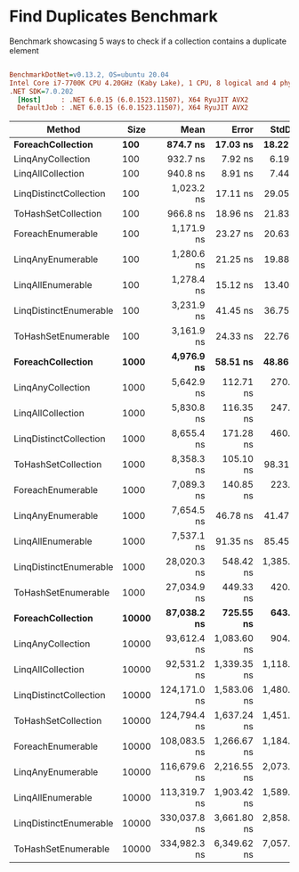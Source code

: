 # Find Duplicates Benchmark

Benchmark showcasing 5 ways to check if a collection contains a duplicate element

``` ini

BenchmarkDotNet=v0.13.2, OS=ubuntu 20.04
Intel Core i7-7700K CPU 4.20GHz (Kaby Lake), 1 CPU, 8 logical and 4 physical cores
.NET SDK=7.0.202
  [Host]     : .NET 6.0.15 (6.0.1523.11507), X64 RyuJIT AVX2
  DefaultJob : .NET 6.0.15 (6.0.1523.11507), X64 RyuJIT AVX2


```
|                 Method |  Size |         Mean |       Error |      StdDev |       Median | Allocated |
|----------------------- |------ |-------------:|------------:|------------:|-------------:|----------:|
|      **ForeachCollection** |   **100** |     **874.7 ns** |    **17.03 ns** |    **18.22 ns** |     **870.5 ns** |   **2.76 KB** |
|      LinqAnyCollection |   100 |     932.7 ns |     7.92 ns |     6.19 ns |     932.5 ns |   2.84 KB |
|      LinqAllCollection |   100 |     940.8 ns |     8.91 ns |     7.44 ns |     941.6 ns |   2.82 KB |
| LinqDistinctCollection |   100 |   1,023.2 ns |    17.11 ns |    29.05 ns |   1,014.7 ns |   1.88 KB |
|    ToHashSetCollection |   100 |     966.8 ns |    18.96 ns |    21.83 ns |     959.2 ns |   1.82 KB |
|      ForeachEnumerable |   100 |   1,171.9 ns |    23.27 ns |    20.63 ns |   1,174.7 ns |   2.84 KB |
|      LinqAnyEnumerable |   100 |   1,280.6 ns |    21.25 ns |    19.88 ns |   1,275.3 ns |   2.92 KB |
|      LinqAllEnumerable |   100 |   1,278.4 ns |    15.12 ns |    13.40 ns |   1,274.7 ns |    2.9 KB |
| LinqDistinctEnumerable |   100 |   3,231.9 ns |    41.45 ns |    36.75 ns |   3,229.1 ns |   6.14 KB |
|    ToHashSetEnumerable |   100 |   3,161.9 ns |    24.33 ns |    22.76 ns |   3,166.3 ns |   6.08 KB |
|      **ForeachCollection** |  **1000** |   **4,976.9 ns** |    **58.51 ns** |    **48.86 ns** |   **4,974.9 ns** |  **12.68 KB** |
|      LinqAnyCollection |  1000 |   5,642.9 ns |   112.71 ns |   270.06 ns |   5,549.8 ns |  12.77 KB |
|      LinqAllCollection |  1000 |   5,830.8 ns |   116.35 ns |   247.95 ns |   5,769.0 ns |  12.74 KB |
| LinqDistinctCollection |  1000 |   8,655.4 ns |   171.28 ns |   460.13 ns |   8,469.6 ns |  17.45 KB |
|    ToHashSetCollection |  1000 |   8,358.3 ns |   105.10 ns |    98.31 ns |   8,369.5 ns |  17.38 KB |
|      ForeachEnumerable |  1000 |   7,089.3 ns |   140.85 ns |   223.41 ns |   6,971.0 ns |  12.76 KB |
|      LinqAnyEnumerable |  1000 |   7,654.5 ns |    46.78 ns |    41.47 ns |   7,656.3 ns |  12.84 KB |
|      LinqAllEnumerable |  1000 |   7,537.1 ns |    91.35 ns |    85.45 ns |   7,557.9 ns |  12.82 KB |
| LinqDistinctEnumerable |  1000 |  28,020.3 ns |   548.42 ns | 1,385.93 ns |  27,367.5 ns |  57.57 KB |
|    ToHashSetEnumerable |  1000 |  27,034.9 ns |   449.33 ns |   420.31 ns |  26,890.1 ns |  57.51 KB |
|      **ForeachCollection** | **10000** |  **87,038.2 ns** |   **725.55 ns** |   **643.18 ns** |  **86,797.2 ns** | **252.26 KB** |
|      LinqAnyCollection | 10000 |  93,612.4 ns | 1,083.60 ns |   904.86 ns |  93,340.1 ns | 252.35 KB |
|      LinqAllCollection | 10000 |  92,531.2 ns | 1,339.35 ns | 1,118.42 ns |  92,564.2 ns | 252.33 KB |
| LinqDistinctCollection | 10000 | 124,171.0 ns | 1,583.06 ns | 1,480.80 ns | 124,034.3 ns |  158.1 KB |
|    ToHashSetCollection | 10000 | 124,794.4 ns | 1,637.24 ns | 1,451.37 ns | 124,654.4 ns | 158.03 KB |
|      ForeachEnumerable | 10000 | 108,083.5 ns | 1,266.67 ns | 1,184.85 ns | 107,396.2 ns | 252.34 KB |
|      LinqAnyEnumerable | 10000 | 116,679.6 ns | 2,216.55 ns | 2,073.37 ns | 115,920.3 ns | 252.43 KB |
|      LinqAllEnumerable | 10000 | 113,319.7 ns | 1,903.42 ns | 1,589.44 ns | 113,006.3 ns |  252.4 KB |
| LinqDistinctEnumerable | 10000 | 330,037.8 ns | 3,661.80 ns | 2,858.89 ns | 329,934.9 ns | 526.34 KB |
|    ToHashSetEnumerable | 10000 | 334,982.3 ns | 6,349.62 ns | 7,057.59 ns | 333,148.7 ns | 526.28 KB |
